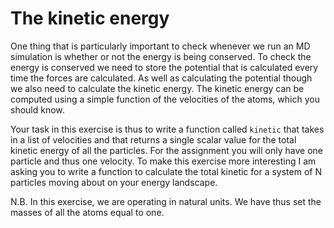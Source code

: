 # The kinetic energy

One thing that is particularly important to check whenever we run an MD simulation is whether or not the energy is being conserved.  To check the energy is conserved we need to store the potential that is calculated every time the forces are calculated.  As well as calculating the potential though we also need to calculate the kinetic energy.  The kinetic energy can be computed using a simple function of the velocities of the atoms, which you should know.

Your task in this exercise is thus to write a function called `kinetic` that takes in a list of velocities and that returns a single scalar value for the total kinetic energy of all the particles. For the assignment you will only have one particle and thus one velocity.  To make this exercise more interesting I am asking you to write a function to calculate the total kinetic for a system of N particles moving about on your energy landscape.  

N.B.  In this exercise, we are operating in natural units.  We have thus set the masses of all the atoms equal to one.  
